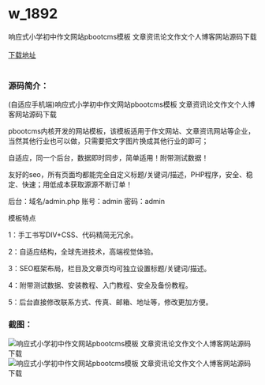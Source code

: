 # w_1892
响应式小学初中作文网站pbootcms模板 文章资讯论文作文个人博客网站源码下载
<br/></br>
[下载地址](https://www.uuid2.com/1892.html "下载地址")
<br/></br>
<h3>源码简介：</h3>
<p>(自适应手机端)响应式小学初中作文网站pbootcms模板 文章资讯论文作文个人博客网站源码下载<p>
<p>pbootcms内核开发的网站模板，该模板适用于作文网站、文章资讯网站等企业，当然其他行业也可以做，只需要把文字图片换成其他行业的即可；<p>
<p>自适应，同一个后台，数据即时同步，简单适用！附带测试数据！<p>
<p>友好的seo，所有页面均都能完全自定义标题/关键词/描述，PHP程序，安全、稳定、快速；用低成本获取源源不断订单！<p>
<p>后台：域名/admin.php
账号：admin
密码：admin <p>
<p>模板特点<p>
<p>1：手工书写DIV+CSS、代码精简无冗余。<p>
<p>2：自适应结构，全球先进技术，高端视觉体验。<p>
<p>3：SEO框架布局，栏目及文章页均可独立设置标题/关键词/描述。<p>
<p>4：附带测试数据、安装教程、入门教程、安全及备份教程。<p>
<p>5：后台直接修改联系方式、传真、邮箱、地址等，修改更加方便。<p>
<h3>截图：</h3>
<img src="https://www.uuid2.com/wp-content/uploads/img/202201/75ddd4a122.jpg" alt="响应式小学初中作文网站pbootcms模板 文章资讯论文作文个人博客网站源码下载"><img src="https://www.uuid2.com/wp-content/uploads/img/202201/76317f3823.jpg" alt="响应式小学初中作文网站pbootcms模板 文章资讯论文作文个人博客网站源码下载">
